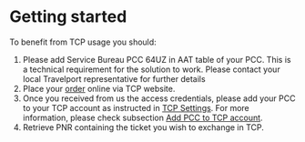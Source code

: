 # Getting started

To benefit from TCP usage you should:

1. Please add Service Bureau PCC 64UZ in AAT table of your PCC. This is a technical requirement for the solution to work. Please contact your local Travelport representative for further details
2. Place your [order](https://help.travelcloudpro.eu/~/drafts/-LOrPZHlS_MqLnyNI5ZK/primary/overview/getting-started/create-account-in-tcp) online via TCP website.
3. Once you received from us the access credentials, please add your PCC to your TCP account as instructed in [TCP Settings](https://beta.travelcloudpro.eu/#/settings). For more information, please check subsection [Add PCC to TCP account](../settings/add-pcc-to-tcp-account.md). 
4. Retrieve PNR containing the ticket you wish to exchange in TCP.


